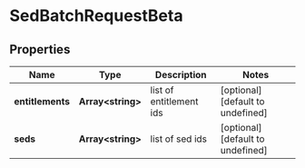 # SedBatchRequestBeta

## Properties

Name | Type | Description | Notes
------------ | ------------- | ------------- | -------------
**entitlements** | **Array&lt;string&gt;** | list of entitlement ids | [optional] [default to undefined]
**seds** | **Array&lt;string&gt;** | list of sed ids | [optional] [default to undefined]

